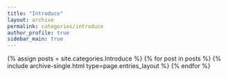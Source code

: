 ```yaml
---
title: "Introduce"
layout: archive
permalink: categories/introduce
author_profile: true
sidebar_main: true
---
```


{% assign posts = site.categories.Introduce %}
{% for post in posts %} {% include archive-single.html type=page.entries_layout %} {% endfor %}
